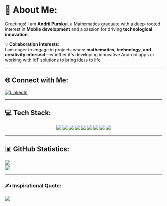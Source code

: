 # 💼 About Me:  

Greetings! I am **Andrii Purskyi**, a Mathematics graduate with a deep-rooted interest in **Mobile development** and a passion for driving **technological innovation**.  

💡 **Collaboration Interests**:  
I am eager to engage in projects where **mathematics, technology, and creativity intersect**—whether it's developing innovative Android apps or working with IoT solutions to bring ideas to life.  

---

## 🌐 Connect with Me:  
[![LinkedIn](https://img.shields.io/badge/LinkedIn-%230077B5.svg?logo=linkedin&logoColor=white)](https://linkedin.com/in/andrii-purskyi)  

---

## 💻 Tech Stack:

<p align="center">
  <img src="https://img.shields.io/badge/kotlin-%237F52FF.svg?style=for-the-badge&logo=kotlin&logoColor=white" />
  <img src="https://img.shields.io/badge/jetpack%20compose-%2300C4CC.svg?style=for-the-badge&logo=jetpack-compose&logoColor=white" />
  <img src="https://img.shields.io/badge/Android%20Studio-%233DDC84.svg?style=for-the-badge&logo=android-studio&logoColor=white" />
  <img src="https://img.shields.io/badge/sqlite-%2307405e.svg?style=for-the-badge&logo=sqlite&logoColor=white" />
  <img src="https://img.shields.io/badge/firebase-%23039BE5.svg?style=for-the-badge&logo=firebase" />
  <img src="https://img.shields.io/badge/Coroutines-%236db33f.svg?style=for-the-badge&logo=kotlin&logoColor=white" />
  <img src="https://img.shields.io/badge/Gradle-%2302303A.svg?style=for-the-badge&logo=gradle&logoColor=white" />
  <img src="https://img.shields.io/badge/Linux-%23FCC624.svg?style=for-the-badge&logo=linux&logoColor=black" />
  <img src="https://img.shields.io/badge/Shell-%23121011.svg?style=for-the-badge&logo=gnu-bash&logoColor=white" />

</p>

---

## 📊 GitHub Statistics:  
![](https://github-readme-streak-stats.herokuapp.com/?user=purskyi&theme=dark&hide_border=false)  
![](https://github-readme-stats.vercel.app/api/top-langs/?username=purskyi&theme=dark&hide_border=false&include_all_commits=true&count_private=true&layout=compact)  

---

### ✍️ Inspirational Quote:  
![](https://quotes-github-readme.vercel.app/api?type=horizontal&theme=dark)  
